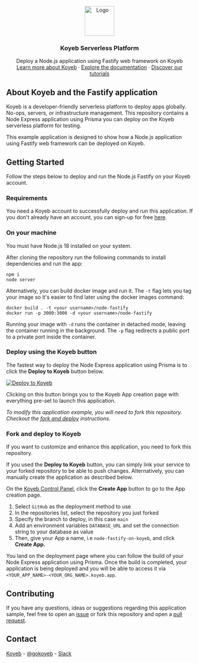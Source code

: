 <div align="center">
  <a href="https://koyeb.com">
    <img src="https://www.koyeb.com/static/images/icons/koyeb.svg" alt="Logo" width="80" height="80">
  </a>
  <h3 align="center">Koyeb Serverless Platform</h3>
  <p align="center">
    Deploy a Node.js application using Fastify web framework on Koyeb
    <br />
    <a href="https://koyeb.com">Learn more about Koyeb</a>
    ·
    <a href="https://koyeb.com/docs">Explore the documentation</a>
    ·
    <a href="https://koyeb.com/tutorials">Discover our tutorials</a>
  </p>
</div>


## About Koyeb and the Fastify application

Koyeb is a developer-friendly serverless platform to deploy apps globally. No-ops, servers, or infrastructure management.
This repository contains a Node Express application using Prisma you can deploy on the Koyeb serverless platform for testing.

This example application is designed to show how a Node.js application using Fastify web framework can be deployed on Koyeb.

## Getting Started

Follow the steps below to deploy and run the Node.js Fastify on your Koyeb account.

### Requirements

You need a Koyeb account to successfully deploy and run this application. If you don't already have an account, you can sign-up for free [here](https://app.koyeb.com/auth/signup).

### On your machine

You must have Node.js 18 installed on your system.

After cloning the repository run the following commands to install dependencies and run the app:

```
npm i
node server
```

Alternatively, you can build docker image and run it. The `-t` flag lets you tag your image so it's easier to find later using the docker images command:

```
docker build . -t <your username>/node-fastify
docker run -p 3000:3000 -d <your username>/node-fastify
```

Running your image with `-d` runs the container in detached mode, leaving the container running in the background. The `-p` flag redirects a public port to a private port inside the container.

### Deploy using the Koyeb button

The fastest way to deploy the Node Express application using Prisma is to click the **Deploy to Koyeb** button below.

[![Deploy to Koyeb](https://www.koyeb.com/static/images/deploy/button.svg)](https://app.koyeb.com/deploy?type=git&repository=github.com/swiewiora/fastify&branch=main&name=fastify-on-koyeb&ports=3000;http;/)

Clicking on this button brings you to the Koyeb App creation page with everything pre-set to launch this application.

_To modify this application example, you will need to fork this repository. Checkout the [fork and deploy](#fork-and-deploy-to-koyeb) instructions._

### Fork and deploy to Koyeb

If you want to customize and enhance this application, you need to fork this repository.

If you used the **Deploy to Koyeb** button, you can simply link your service to your forked repository to be able to push changes.
Alternatively, you can manually create the application as described below.

On the [Koyeb Control Panel](//app.koyeb.com/apps), click the **Create App** button to go to the App creation page.

1. Select `GitHub` as the deployment method to use
2. In the repositories list, select the repository you just forked
3. Specify the branch to deploy, in this case `main`
4. Add an environment variables `DATABASE_URL` and set the connection string to your database as value
5. Then, give your App a name, i.e `node-fastify-on-koyeb`, and click **Create App.**

You land on the deployment page where you can follow the build of your Node Express application using Prisma. Once the build is completed, your application is being deployed and you will be able to access it via `<YOUR_APP_NAME>-<YOUR_ORG_NAME>.koyeb.app`.

## Contributing

If you have any questions, ideas or suggestions regarding this application sample, feel free to open an [issue](//github.com/swiewiora/fastify/issues) or fork this repository and open a [pull request](//github.com/swiewiora/fastify/pulls).

## Contact

[Koyeb](https://www.koyeb.com) - [@gokoyeb](https://twitter.com/gokoyeb) - [Slack](http://slack.koyeb.com/)
